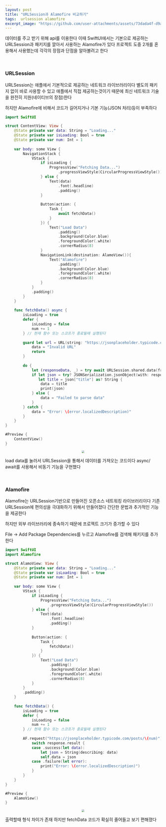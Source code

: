 ```yaml
---
layout: post
title: "URLSession과 Alamofire 비교하기"
tags:  urlsession alamofire
excerpt_image: "https://github.com/user-attachments/assets/73dada4f-d9ac-498c-87fa-b9d49ee19edd"
---
```


 데이터를 주고 받기 위해  api를 이용한다 이때 SwiftUI에서는 기본으로 제공하는 URLSession과 패키지를 깔아서 사용하는 Alamofire가 있다 프로젝트 도중 2개를 혼용해서 사용했는데 각각의 장점과 단점을 알아볼려고 한다

&nbsp;

### URLSession

URLSession는 애플에서 기본적으로 제공하는 네트워크 라이브러리이다 별도의 패키지 없이 바로 사용할 수 있고 애플에서 직접 제공하는것이기 때문에 최신 네트워크 기술을 완전히 지원(네이티브의 장점)한다

하지만 Alamofire에 비해서 코드가 길어지거나 기본 기능(JSON 처리)등이 부족하다

``` swift
import SwiftUI

struct ContentView: View {
    @State private var data: String = "Loading..."
    @State private var isLoading: Bool = true
    @State private var num: Int = 1
    
    var body: some View {
        NavigationStack {
            VStack {
                if isLoading {
                    ProgressView("Fetching Data...")
                        .progressViewStyle(CircularProgressViewStyle())
                } else {
                    Text(data)
                        .font(.headline)
                        .padding()
                }
                
                Button(action: {
                    Task {
                        await fetchData()
                    }
                }) {
                    Text("Load Data")
                        .padding()
                        .background(Color.blue)
                        .foregroundColor(.white)
                        .cornerRadius(8)
                }
                NavigationLink(destination: AlamoView()){
                    Text("Alamofire")
                        .padding()
                        .background(Color.blue)
                        .foregroundColor(.white)
                        .cornerRadius(8)
                }
            }
            .padding()
        }
    }
    
    func fetchData() async {
        isLoading = true
        defer {
            isLoading = false
            num += 1
        } // 현재 함수 또는 스코프가 종료될때 실행된다
        
        guard let url = URL(string: "https://jsonplaceholder.typicode.com/posts/\(num)") else {
            data = "Invalid URL"
            return
        }
        
        do {
            let (responseData, _) = try await URLSession.shared.data(from: url)
            if let json = try? JSONSerialization.jsonObject(with: responseData, options: []) as? [String: Any],
               let title = json["title"] as? String {
                data = title
                print(json)
            } else {
                data = "Failed to parse data"
            }
        } catch {
            data = "Error: \(error.localizedDescription)"
        }
    }
}

#Preview {
    ContentView()
}
```

<center>
<img src="https://github.com/user-attachments/assets/73dada4f-d9ac-498c-87fa-b9d49ee19edd" style="zoom:50%;">
</center>

load data를 눌러서 URLSession을 통해서 데이터를 가져오는 코드이다 async/ await를 사용해서 비동기 기능을 구현했다

&nbsp;

### Alamofire

Alamofire는 URLSession기반으로 만들어진 오픈소스 네트워킹 라이브러리이다 기존 URLSession에 편의성을 극대화하기 위해서 만들어졌다 간단한 문법과 추가적인 기능을 제공한다

하지만 외부 라이브러리에 종속하기 때문에 프로젝트 크기가 증가할 수 있다

File -> Add Package Dependencies를 누르고 Alamofire를 검색해 패키지를 추가한다

``` swift
import SwiftUI
import Alamofire

struct AlamoView: View {
    @State private var data: String = "Loading..."
    @State private var isLoading: Bool = true
    @State private var num: Int = 1
    
    var body: some View {
        VStack {
            if isLoading {
                ProgressView("Fetching Data...")
                    .progressViewStyle(CircularProgressViewStyle())
            } else {
                Text(data)
                    .font(.headline)
                    .padding()
            }
            
            Button(action: {
                Task {
                    fetchData()
                }
            }) {
                Text("Load Data")
                    .padding()
                    .background(Color.blue)
                    .foregroundColor(.white)
                    .cornerRadius(8)
            }
        }
        .padding()
    }
    
    func fetchData() {
        isLoading = true
        defer {
            isLoading = false
            num += 1
        } // 현재 함수 또는 스코프가 종료될때 실행된다
        
        AF.request("https://jsonplaceholder.typicode.com/posts/\(num)").responseJSON { response in
            switch response.result {
            case .success(let data):
                let json = String(describing: data)
                self.data = json
            case .failure(let error):
                print("Error: \(error.localizedDescription)")
            }
        }
    }
}

#Preview {
    AlamoView()
}
```

<center>
<img src="https://github.com/user-attachments/assets/68fcbd1d-f8f5-4cb2-bd02-cda4541523ab" style="zoom:50%;">
</center>

출력할때 형식 차이가 존재 하지만 fetchData 코드가 확실히 줄어들고 보기 편해졌다

&nbsp;

